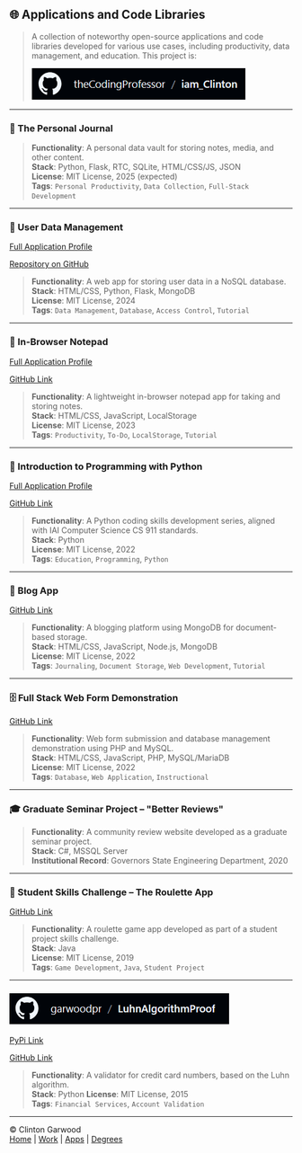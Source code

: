 ## 🌐 Applications and Code Libraries  

> A collection of noteworthy open-source applications and code libraries developed for various use cases, including productivity, data management, and education. This project is: 
> 
> ![Portfolio Repository](/img/gh_codingprofessor_iam_clinton.png)

<hr>

### 📓 The Personal Journal  
> **Functionality**: A personal data vault for storing notes, media, and other content.  
> **Stack**: Python, Flask, RTC, SQLite, HTML/CSS/JS, JSON  
> **License**: MIT License, 2025 (expected)  
> **Tags**: `Personal Productivity`, `Data Collection`, `Full-Stack Development`

---

### 👥 User Data Management  

[Full Application Profile](Round_Trip_Data_App_Garwood_Clinton.md)<br>

[Repository on GitHub](https://github.com/theCodingProfessor/Round_Trip_Data_Python_Flask_MongoDB)<br>

> **Functionality**: A web app for storing user data in a NoSQL database.  
> **Stack**: HTML/CSS, Python, Flask, MongoDB  
> **License**: MIT License, 2024  
> **Tags**: `Data Management`, `Database`, `Access Control`, `Tutorial`

---

### 📝 In-Browser Notepad  

[Full Application Profile](Browser_Notepad_App_Garwood_Clinton.md)<br>

[GitHub Link](https://github.com/theCodingProfessor/In_Browser_Notepad_App)  

> **Functionality**: A lightweight in-browser notepad app for taking and storing notes.  
> **Stack**: HTML/CSS, JavaScript, LocalStorage  
> **License**: MIT License, 2023  
> **Tags**: `Productivity`, `To-Do`, `LocalStorage`, `Tutorial`

---

### 🐍 Introduction to Programming with Python  

[Full Application Profile](Python_Skills_Series_Garwood_Clinton.md)<br>

[GitHub Link](https://github.com/theCodingProfessor/intro_to_Python)  
> **Functionality**: A Python coding skills development series, aligned with IAI Computer Science CS 911 standards.  
> **Stack**: Python  
> **License**: MIT License, 2022  
> **Tags**: `Education`, `Programming`, `Python`

---

### 📰 Blog App  
[GitHub Link](https://github.com/theCodingProfessor/node_js_monodb_blog)  
> **Functionality**: A blogging platform using MongoDB for document-based storage.  
> **Stack**: HTML/CSS, JavaScript, Node.js, MongoDB  
> **License**: MIT License, 2022  
> **Tags**: `Journaling`, `Document Storage`, `Web Development`, `Tutorial`

---

### 🗄️ Full Stack Web Form Demonstration  
[GitHub Link](https://github.com/theCodingProfessor/xamp_php_mysql_app)  
> **Functionality**: Web form submission and database management demonstration using PHP and MySQL.  
> **Stack**: HTML/CSS, JavaScript, PHP, MySQL/MariaDB  
> **License**: MIT License, 2022  
> **Tags**: `Database`, `Web Application`, `Instructional`

---

### 🎓 Graduate Seminar Project – "Better Reviews"  
> **Functionality**: A community review website developed as a graduate seminar project.  
> **Stack**: C#, MSSQL Server  
> **Institutional Record**: Governors State Engineering Department, 2020  

---

### 🎲 Student Skills Challenge – The Roulette App  
[GitHub Link](https://github.com/theCodingProfessor/javaRoulette)  
> **Functionality**: A roulette game app developed as part of a student project skills challenge.  
> **Stack**: Java  
> **License**: MIT License, 2019  
> **Tags**: `Game Development`, `Java`, `Student Project`

---


### ![The Luhn Algorithm Validator](/img/gh_garwoodpr_luhn.png) <br>

[PyPi Link](https://pypi.org/project/Luhn_Algorithm_Validator/)  

[GitHub Link](https://github.com/garwoodpr/LuhnAlgorithmProof)

> **Functionality**: A validator for credit card numbers, based on the Luhn algorithm.  
> **Stack**: Python 
> **License**: MIT License, 2015  
> **Tags**: `Financial Services`, `Account Validation` <br>


<hr>

&copy; Clinton Garwood  
[Home](../Hello_World.md) | [Work](../Experience) | [Apps](../Code_Apps) | [Degrees](../Degrees) 

